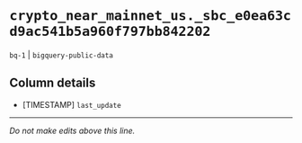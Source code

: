 # `crypto_near_mainnet_us._sbc_e0ea63cd9ac541b5a960f797bb842202`
`bq-1` | `bigquery-public-data`

## Column details
* [TIMESTAMP] `last_update`

-------------------------------------------------------------------------------
*Do not make edits above this line.*
